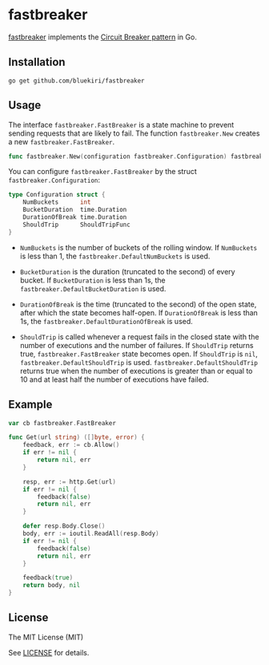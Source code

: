 fastbreaker
===========

[fastbreaker](https://github.com/bluekiri/fastbreaker) implements the [Circuit Breaker pattern](https://en.wikipedia.org/wiki/Circuit_breaker_design_pattern) in Go.

Installation
------------

```
go get github.com/bluekiri/fastbreaker
```

Usage
-----

The interface `fastbreaker.FastBreaker` is a state machine to prevent sending requests that are likely to fail.
The function `fastbreaker.New` creates a new `fastbreaker.FastBreaker`.

```go
func fastbreaker.New(configuration fastbreaker.Configuration) fastbreaker.FastBreaker
```

You can configure `fastbreaker.FastBreaker` by the struct `fastbreaker.Configuration`:

```go
type Configuration struct {
    NumBuckets      int
    BucketDuration  time.Duration
    DurationOfBreak time.Duration
    ShouldTrip      ShouldTripFunc
}
```

- `NumBuckets` is the number of buckets of the rolling window.
  If `NumBuckets` is less than 1, the `fastbreaker.DefaultNumBuckets` is used.

- `BucketDuration` is the duration (truncated to the second) of every bucket.
  If `BucketDuration` is less than 1s, the `fastbreaker.DefaultBucketDuration` is used.

- `DurationOfBreak` is the time (truncated to the second) of the open state, after which the state
  becomes half-open.
  If `DurationOfBreak` is less than 1s, the `fastbreaker.DefaultDurationOfBreak` is used.

- `ShouldTrip` is called whenever a request fails in the closed state with the number of executions
  and the number of failures.
  If `ShouldTrip` returns true, `fastbreaker.FastBreaker` state becomes open.
  If `ShouldTrip` is `nil`, `fastbreaker.DefaultShouldTrip` is used.
  `fastbreaker.DefaultShouldTrip` returns true when the number of executions is greater than or equal
  to 10 and at least half the number of executions have failed.

Example
-------

```go
var cb fastbreaker.FastBreaker

func Get(url string) ([]byte, error) {
	feedback, err := cb.Allow()
	if err != nil {
		return nil, err
	}

	resp, err := http.Get(url)
	if err != nil {
		feedback(false)
		return nil, err
	}

	defer resp.Body.Close()
	body, err := ioutil.ReadAll(resp.Body)
	if err != nil {
		feedback(false)
		return nil, err
	}

	feedback(true)
	return body, nil
}
```

License
-------

The MIT License (MIT)

See [LICENSE](https://github.com/bluekiri/fastbreaker/blob/master/LICENSE) for details.
